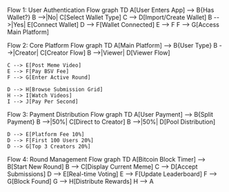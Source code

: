 Flow 1: User Authentication Flow
graph TD
    A[User Enters App] --> B{Has Wallet?}
    B -->|No| C[Select Wallet Type]
    C --> D[Import/Create Wallet]
    B -->|Yes| E[Connect Wallet]
    D --> F[Wallet Connected]
    E --> F
    F --> G[Access Main Platform]

Flow 2: Core Platform Flow
graph TD
    A[Main Platform] --> B{User Type}
    B -->|Creator| C[Creator Flow]
    B -->|Viewer| D[Viewer Flow]
  
    C --> E[Post Meme Video]
    E --> F[Pay BSV Fee]
    F --> G[Enter Active Round]
  
    D --> H[Browse Submission Grid]
    H --> I[Watch Videos]
    I --> J[Pay Per Second]

Flow 3: Payment Distribution Flow
graph TD
    A[User Payment] --> B{Split Payment}
    B -->|50%| C[Direct to Creator]
    B -->|50%| D[Pool Distribution]
  
    D --> E[Platform Fee 10%]
    D --> F[First 100 Users 20%]
    D --> G[Top 3 Creators 20%]

Flow 4: Round Management Flow
graph TD
    A[Bitcoin Block Timer] --> B[Start New Round]
    B --> C[Display Current Meme]
    C --> D[Accept Submissions]
    D --> E[Real-time Voting]
    E --> F[Update Leaderboard]
    F --> G[Block Found]
    G --> H[Distribute Rewards]
    H --> A
